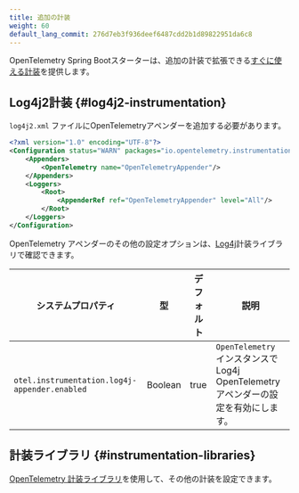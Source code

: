 ```yaml
---
title: 追加の計装
weight: 60
default_lang_commit: 276d7eb3f936deef6487cdd2b1d89822951da6c8
---
```


OpenTelemetry Spring Bootスターターは、追加の計装で拡張できる[すぐに使える計装](../out-of-the-box-instrumentation)を提供します。

## Log4j2計装 {#log4j2-instrumentation}

`log4j2.xml` ファイルにOpenTelemetryアペンダーを追加する必要があります。

```xml
<?xml version="1.0" encoding="UTF-8"?>
<Configuration status="WARN" packages="io.opentelemetry.instrumentation.log4j.appender.v2_17">
    <Appenders>
        <OpenTelemetry name="OpenTelemetryAppender"/>
    </Appenders>
    <Loggers>
        <Root>
            <AppenderRef ref="OpenTelemetryAppender" level="All"/>
        </Root>
    </Loggers>
</Configuration>
```

OpenTelemetry アペンダーのその他の設定オプションは、[Log4j](https://github.com/open-telemetry/opentelemetry-java-instrumentation/blob/main/instrumentation/log4j/log4j-appender-2.17/library/README.md)計装ライブラリで確認できます。

| システムプロパティ                            | 型      | デフォルト | 説明                                                                                |
| --------------------------------------------- | ------- | ---------- | ----------------------------------------------------------------------------------- |
| `otel.instrumentation.log4j-appender.enabled` | Boolean | true       | `OpenTelemetry` インスタンスで Log4j OpenTelemetry アペンダーの設定を有効にします。 |

## 計装ライブラリ {#instrumentation-libraries}

[OpenTelemetry 計装ライブラリ](https://github.com/open-telemetry/opentelemetry-java-instrumentation/blob/main/docs/supported-libraries.md#libraries--frameworks)を使用して、その他の計装を設定できます。
